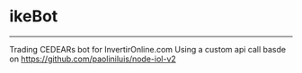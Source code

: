 # ikeBot
---
Trading CEDEARs bot for InvertirOnline.com
Using a custom api call basde on https://github.com/paoliniluis/node-iol-v2
